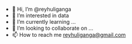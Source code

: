 - 👋 Hi, I’m @reyhuliganga
- 👀 I’m interested in data
- 🌱 I’m currently learning ...
- 💞️ I’m looking to collaborate on ...
- 📫 How to reach me reyhuliganga@gmail.com

<!---
reyhuliganga/reyhuliganga is a ✨ special ✨ repository because its `README.md` (this file) appears on your GitHub profile.
You can click the Preview link to take a look at your changes.
--->
